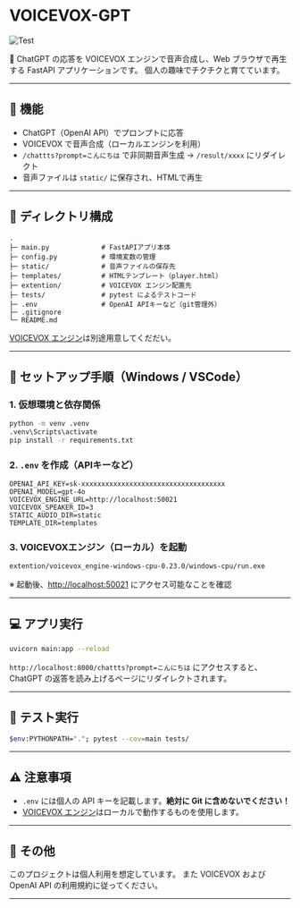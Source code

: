 # VOICEVOX-GPT

![Test](https://github.com/aozk/vvox-gpt/actions/workflows/test.yml/badge.svg)

📢 ChatGPT の応答を VOICEVOX エンジンで音声合成し、Web ブラウザで再生する FastAPI アプリケーションです。
個人の趣味でチクチクと育てています。

---

## 🧩 機能

- ChatGPT（OpenAI API）でプロンプトに応答
- VOICEVOX で音声合成（ローカルエンジンを利用）
- `/chattts?prompt=こんにちは` で非同期音声生成 → `/result/xxxx` にリダイレクト
- 音声ファイルは `static/` に保存され、HTMLで再生

---

## 📂 ディレクトリ構成

```text
.
├─ main.py             # FastAPIアプリ本体
├─ config.py           # 環境変数の管理
├─ static/             # 音声ファイルの保存先
├─ templates/          # HTMLテンプレート（player.html）
├─ extention/          # VOICEVOX エンジン配置先
├─ tests/              # pytest によるテストコード
├─ .env                # OpenAI APIキーなど（git管理外）
├─ .gitignore
└─ README.md
```

[VOICEVOX エンジン](https://github.com/VOICEVOX/voicevox_engine/releases)は別途用意してくだだい。

---

## 🚀 セットアップ手順（Windows / VSCode）

### 1. 仮想環境と依存関係

```sh
python -m venv .venv
.venv\Scripts\activate
pip install -r requirements.txt
```

### 2. `.env` を作成（APIキーなど）

```env
OPENAI_API_KEY=sk-xxxxxxxxxxxxxxxxxxxxxxxxxxxxxxxxxxxx
OPENAI_MODEL=gpt-4o
VOICEVOX_ENGINE_URL=http://localhost:50021
VOICEVOX_SPEAKER_ID=3
STATIC_AUDIO_DIR=static
TEMPLATE_DIR=templates
```

### 3. VOICEVOXエンジン（ローカル）を起動

```sh
extention/voicevox_engine-windows-cpu-0.23.0/windows-cpu/run.exe
```

※ 起動後、<http://localhost:50021> にアクセス可能なことを確認

---

## 💻 アプリ実行

```bash
uvicorn main:app --reload
```

`http://localhost:8000/chattts?prompt=こんにちは` にアクセスすると、
ChatGPT の返答を読み上げるページにリダイレクトされます。

---

## 🧪 テスト実行

```bash
$env:PYTHONPATH="."; pytest --cov=main tests/
```

---

## ⚠️ 注意事項

- `.env` には個人の API キーを記載します。**絶対に Git に含めないでください！**
- [VOICEVOX エンジン](https://github.com/VOICEVOX/voicevox_engine/releases)はローカルで動作するものを使用します。

---

## 📜 その他

このプロジェクトは個人利用を想定しています。
また VOICEVOX および OpenAI API の利用規約に従ってください。

---
